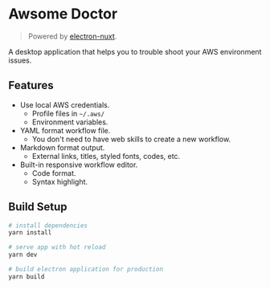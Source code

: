 # Awsome Doctor

> Powered by [electron-nuxt](https://github.com/michalzaq12/electron-nuxt).

A desktop application that helps you to trouble shoot your AWS environment issues.

## Features

- Use local AWS credentials.
  - Profile files in `~/.aws/`
  - Environment variables.
- YAML format workflow file.
  - You don't need to have web skills to create a new workflow.
- Markdown format output.
  - External links, titles, styled fonts, codes, etc.
- Built-in responsive workflow editor.
  - Code format.
  - Syntax highlight.

## Build Setup

```bash
# install dependencies
yarn install

# serve app with hot reload
yarn dev

# build electron application for production
yarn build
```
